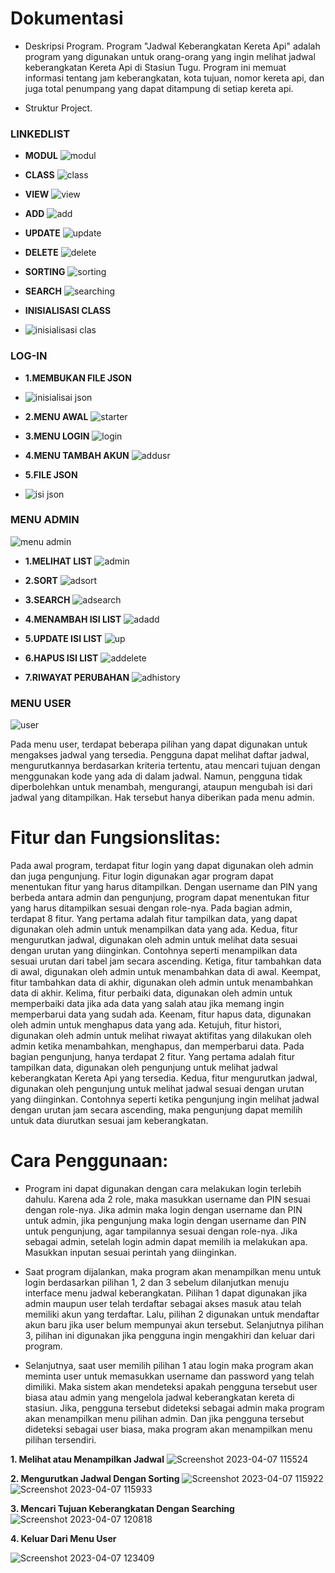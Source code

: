 # Dokumentasi

* Deskripsi Program.
Program "Jadwal Keberangkatan Kereta Api" adalah program yang digunakan untuk orang-orang yang ingin melihat jadwal keberangkatan Kereta Api di Stasiun Tugu. Program ini memuat informasi tentang jam keberangkatan, kota tujuan, nomor kereta api, dan juga total penumpang yang dapat ditampung di setiap kereta api.

* Struktur Project.

### LINKEDLIST
* **MODUL**
![modul](https://user-images.githubusercontent.com/125839542/230531681-e5802d2a-bc51-4410-8d68-7e1ae80f455d.png)

* **CLASS**
![class](https://user-images.githubusercontent.com/125839542/230531779-7aad9e9f-a12b-42b7-9e18-a085ec0478c5.png)

* **VIEW**
![view](https://user-images.githubusercontent.com/125839542/230531847-0988e43a-8d18-4be9-a21c-2c6d71e3e592.png)

* **ADD**
![add](https://user-images.githubusercontent.com/125839542/230531931-8e7340be-61df-4356-9bdd-2cbeb945e165.png)

* **UPDATE**
![update](https://user-images.githubusercontent.com/125839542/230531955-ff0cc6b2-c370-400e-8bdf-37ae50a9f4c8.png)

* **DELETE**
![delete](https://user-images.githubusercontent.com/125839542/230531980-e212d7dd-e08f-47b9-ac02-15ebe3202ee5.png)

* **SORTING**
![sorting](https://user-images.githubusercontent.com/125839542/230532020-eb1f5a86-e5fe-488f-941f-eca49c03221e.png)

* **SEARCH**
![searching](https://user-images.githubusercontent.com/125839542/230532043-b2ffe1fd-828b-4338-ad7c-824a6c4ad437.png)

* **INISIALISASI CLASS**
* ![inisialisasi clas](https://user-images.githubusercontent.com/125839542/230532090-e60a4df5-32a5-4a12-9ceb-89b18f052125.png)


### LOG-IN
* **1.MEMBUKAN FILE JSON**
* ![inisialisai json](https://user-images.githubusercontent.com/125839542/230533296-1d320f2c-b428-4266-88e5-f84c27fd4ad2.png)

* **2.MENU AWAL**
![starter](https://user-images.githubusercontent.com/125839542/230533476-8878eeef-8f14-4cb1-80e6-04a92c775157.png)

* **3.MENU LOGIN**
![login](https://user-images.githubusercontent.com/125839542/230533524-1cb53351-b01e-4baf-b1c9-29e9844f037b.png)

* **4.MENU TAMBAH AKUN**
![addusr](https://user-images.githubusercontent.com/125839542/230533565-95ef3c66-cb9c-4e2f-b0dd-5d571fc52f41.png)

* **5.FILE JSON**
* ![isi json](https://user-images.githubusercontent.com/125839542/230534150-563c1766-013d-41d8-9b8d-16bc9ea05fa9.png)



### MENU ADMIN
![menu admin](https://user-images.githubusercontent.com/125839542/230532259-8c3bfd90-a12c-4ffb-a9b6-68c500bcfe05.png)

* **1.MELIHAT LIST**
![admin](https://user-images.githubusercontent.com/125839542/230532300-efcfbd66-a4dd-40f0-bc60-9938df43e53c.png)

* **2.SORT**
![adsort](https://user-images.githubusercontent.com/125839542/230532326-86571ff7-e35b-418c-91a6-ad526f916074.png)

* **3.SEARCH**
![adsearch](https://user-images.githubusercontent.com/125839542/230532419-f1205c87-7a70-415e-95a4-ad68b204dca8.png)

* **4.MENAMBAH ISI LIST**
![adadd](https://user-images.githubusercontent.com/125839542/230532481-6c4b710f-14d8-4cb7-a360-5d0b70602c7d.png)

* **5.UPDATE ISI LIST**
![up](https://user-images.githubusercontent.com/125839542/230532648-5f070da6-70fd-49d2-aff5-af9c64e9db13.png)

* **6.HAPUS ISI LIST**
![addelete](https://user-images.githubusercontent.com/125839542/230532674-c0872eaf-969a-460a-8b89-09862bcf460b.png)

* **7.RIWAYAT PERUBAHAN**
![adhistory](https://user-images.githubusercontent.com/125839542/230532702-6225f112-8cc1-4c74-bfec-31d6b550fc67.png)

### MENU USER
![user](https://user-images.githubusercontent.com/125839542/230532841-902b0306-ec60-49ed-be2c-f4d90cab545d.png)

Pada menu user, terdapat beberapa pilihan yang dapat digunakan untuk mengakses jadwal yang tersedia. Pengguna dapat melihat daftar jadwal, mengurutkannya berdasarkan kriteria tertentu, atau mencari tujuan dengan menggunakan kode yang ada di dalam jadwal. Namun, pengguna tidak diperbolehkan untuk menambah, mengurangi, ataupun mengubah isi dari jadwal yang ditampilkan. Hak tersebut hanya diberikan pada menu admin.










# Fitur dan Fungsionslitas:
Pada awal program, terdapat fitur login yang dapat digunakan oleh admin dan juga pengunjung. Fitur login digunakan agar program dapat menentukan fitur yang harus ditampilkan. Dengan username dan PIN yang berbeda antara admin dan pengunjung, program dapat menentukan fitur yang harus ditampilkan sesuai dengan role-nya.
Pada bagian admin, terdapat 8 fitur. Yang pertama adalah fitur tampilkan data, yang dapat digunakan oleh admin untuk menampilkan data yang ada. Kedua, fitur mengurutkan jadwal, digunakan oleh admin untuk melihat data sesuai dengan urutan yang diinginkan. Contohnya seperti menampilkan data sesuai urutan dari tabel jam secara ascending. Ketiga, fitur tambahkan data di awal, digunakan oleh admin untuk menambahkan data di awal. Keempat, fitur tambahkan data di akhir, digunakan oleh admin untuk menambahkan data di akhir. Kelima, fitur perbaiki data, digunakan oleh admin untuk memperbaiki data jika ada data yang salah atau jika memang ingin memperbarui data yang sudah ada. Keenam, fitur hapus data, digunakan oleh admin untuk menghapus data yang ada. Ketujuh, fitur histori, digunakan oleh admin untuk melihat riwayat aktifitas yang dilakukan oleh admin ketika menambahkan, menghapus, dan memperbarui data.
Pada bagian pengunjung, hanya terdapat 2 fitur. Yang pertama adalah fitur tampilkan data, digunakan oleh pengunjung untuk melihat jadwal keberangkatan Kereta Api yang tersedia. Kedua, fitur mengurutkan jadwal, digunakan oleh pengunjung untuk melihat jadwal sesuai dengan urutan yang diinginkan. Contohnya seperti ketika pengunjung ingin melihat jadwal dengan urutan jam secara ascending, maka pengunjung dapat memilih untuk data diurutkan sesuai jam keberangkatan.


# Cara Penggunaan:
* Program ini dapat digunakan dengan cara melakukan login terlebih dahulu. Karena ada 2 role, maka masukkan username dan PIN sesuai dengan role-nya. Jika admin maka login dengan username dan PIN untuk admin, jika pengunjung maka login dengan username dan PIN untuk pengunjung, agar tampilannya sesuai dengan role-nya. Jika sebagai admin, setelah login admin dapat memilih ia melakukan apa. Masukkan inputan sesuai perintah yang diinginkan.

* Saat program dijalankan, maka program akan menampilkan menu untuk login berdasarkan pilihan 1, 2 dan 3 sebelum dilanjutkan menuju interface menu jadwal keberangkatan. Pilihan 1 dapat digunakan jika admin maupun user telah terdaftar sebagai akses masuk atau telah memiliki akun yang terdaftar. Lalu, pilihan 2 digunakan untuk mendaftar akun baru jika user belum mempunyai akun tersebut. Selanjutnya pilihan 3, pilihan ini digunakan jika pengguna ingin mengakhiri dan keluar dari program.

* Selanjutnya, saat user memilih pilihan 1 atau login maka program akan meminta user untuk memasukkan username dan password yang telah dimiliki. Maka sistem akan mendeteksi apakah pengguna tersebut user biasa atau admin yang mengelola jadwal keberangkatan kereta di stasiun. Jika, pengguna tersebut dideteksi sebagai admin maka program akan menampilkan menu pilihan admin. Dan jika pengguna tersebut dideteksi sebagai user biasa, maka program akan menampilkan menu pilihan tersendiri.

**1. Melihat atau Menampilkan Jadwal**
![Screenshot 2023-04-07 115524](https://user-images.githubusercontent.com/94899238/230538723-eef00091-7b92-48ab-8250-932d50bd3039.png)

**2. Mengurutkan Jadwal Dengan Sorting**
![Screenshot 2023-04-07 115922](https://user-images.githubusercontent.com/94899238/230538854-e8296c40-d018-4f23-990c-625ceb63a494.png)
![Screenshot 2023-04-07 115933](https://user-images.githubusercontent.com/94899238/230538873-4a68abfa-9ab3-4281-ba5d-a75134315b43.png)

**3. Mencari Tujuan Keberangkatan Dengan Searching**
![Screenshot 2023-04-07 120818](https://user-images.githubusercontent.com/94899238/230539044-786f3bb9-c8e4-4d4a-9a86-13a37bc8c776.png)

**4. Keluar Dari Menu User**

![Screenshot 2023-04-07 123409](https://user-images.githubusercontent.com/94899238/230541453-6664d7a4-24eb-43f4-bd77-106963184b35.png)




